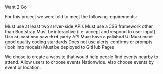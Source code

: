 Want 2 Go 

For this project we were told to meet the following requirements:

Must use at least two server-side APIs
Must use a CSS framework other than Bootstrap
Must be interactive (i.e: accept and respond to user input)
Use at least one new third-party API
Must have a polished UI
Must meet good quality coding standards
Does not use alerts, confirms or prompts (look into modals)
Must be deployed to GitHub Pages

We chose to create a website that would help people find events nearby to attend. Allow users to choose events Nationwide.
Also choose events by event or location.





